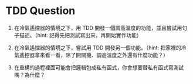 # TDD Question

1. 在冷氣遙控器的情境之下，用 TDD 開發一個調高溫度的功能，並且嘗試用句子描述。（hint: 記得先把測試寫出來，再開始實作功能）

2. 在冷氣遙控器的情境之下，嘗試用 TDD 開發另一個功能。（hint: 把家裡的冷氣遙控器拿來看一看，除了開關機、調高溫度之外還有什麼功能？）

3. 在重構的過程裡面可能會把邏輯包成私有函式，你會想要替私有函式寫測試嗎？為什麼？
